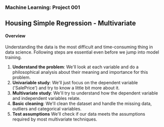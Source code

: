 ### Machine Learning: Project 001
## Housing Simple Regression - Multivariate

#### Overview

Understanding the data is the most difficult and time-consuming thing in data science.
Following steps are essential even before we jump into model training.

1. **Understand the problem**: We'll look at each variable and do a philosophical analysis about their meaning and importance for this problem.
2. **Univariable study**: We'll just focus on the dependent variable ('SalePrice') and try to know a little bit more about it.
3. **Multivariate study**: We'll try to understand how the dependent variable and independent variables relate.
4. **Basic cleaning**: We'll clean the dataset and handle the missing data, outliers and categorical variables.
5. **Test assumptions** We'll check if our data meets the assumptions required by most multivariate techniques.
